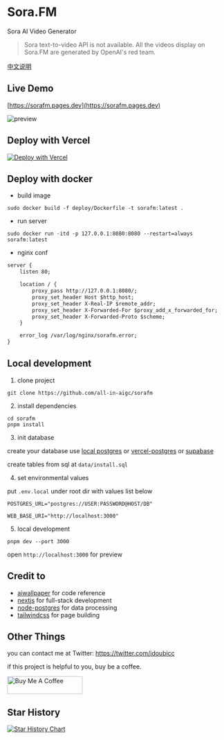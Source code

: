 # Sora.FM

Sora AI Video Generator

> Sora text-to-video API is not available. All the videos display on Sora.FM are generated by OpenAI's red team.

[中文说明](./README_CN.md)

## Live Demo

[https://sorafm.pages.dev](https://sorafm.pages.dev)

![preview](./preview.png)

## Deploy with Vercel

[![Deploy with Vercel](https://vercel.com/button)](https://vercel.com/new/clone?repository-url=https%3A%2F%2Fgithub.com%2Fall-in-aigc%2Fsorafm&env=POSTGRES_URL,WEB_BASE_URI&envDescription=POSTGRES_URL%20needed%20for%20the%20application&project-name=my-sora-project&repository-name=my-sora-project&redirect-url=https%3A%2F%2Fsorafm.pages.dev&demo-title=Sora.FM&demo-description=Sora%20AI%20Video%20generator&demo-url=https%3A%2F%2Fsorafm.pages.dev&demo-image=https%3A%2F%2Fgithub.com%2Fall-in-aigc%2Fsorafm%2Fraw%2Fmain%2Fpreview.png)

## Deploy with docker

- build image

```shell
sudo docker build -f deploy/Dockerfile -t sorafm:latest .
```

- run server

```shell
sudo docker run -itd -p 127.0.0.1:8080:8080 --restart=always sorafm:latest
```

- nginx conf

```txt
server {
    listen 80;

    location / {
        proxy_pass http://127.0.0.1:8080/;
        proxy_set_header Host $http_host;
        proxy_set_header X-Real-IP $remote_addr;
        proxy_set_header X-Forwarded-For $proxy_add_x_forwarded_for;
        proxy_set_header X-Forwarded-Proto $scheme;
    }

    error_log /var/log/nginx/sorafm.error;
}
```

## Local development

1. clone project

```shell
git clone https://github.com/all-in-aigc/sorafm
```

2. install dependencies

```shell
cd sorafm
pnpm install
```

3. init database

create your database use [local postgres](https://wiki.postgresql.org/wiki/Homebrew) or [vercel-postgres](https://vercel.com/docs/storage/vercel-postgres) or [supabase](https://supabase.com/)

create tables from sql at `data/install.sql`

4. set environmental values

put `.env.local` under root dir with values list below

```
POSTGRES_URL="postgres://USER:PASSWORD@HOST/DB"

WEB_BASE_URI="http://localhost:3000"
```

5. local development

```shell
pnpm dev --port 3000
```

open `http://localhost:3000` for preview

## Credit to

- [aiwallpaper](https://aiwallpaper.shop) for code reference
- [nextjs](https://nextjs.org/docs) for full-stack development
- [node-postgres](https://node-postgres.com/) for data processing
- [tailwindcss](https://tailwindcss.com/) for page building

## Other Things

you can contact me at Twitter: https://twitter.com/idoubicc

if this project is helpful to you, buy be a coffee.

<a href="https://www.buymeacoffee.com/idoubi" target="_blank"><img src="https://cdn.buymeacoffee.com/buttons/default-orange.png" alt="Buy Me A Coffee" height="41" width="174"></a>

## Star History

[![Star History Chart](https://api.star-history.com/svg?repos=all-in-aigc/sorafm&type=Date)](https://star-history.com/#all-in-aigc/sorafm&Date)
